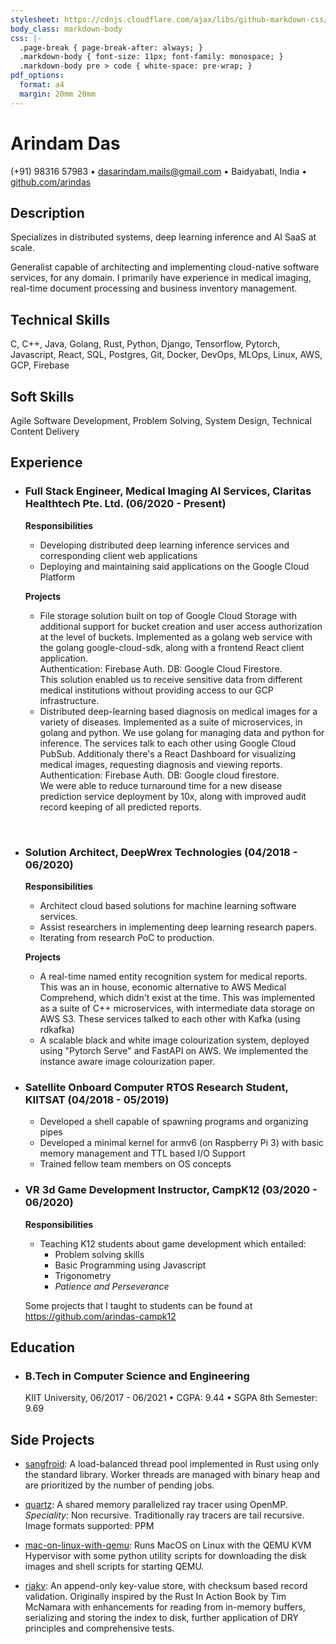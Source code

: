 ```yaml
---
stylesheet: https://cdnjs.cloudflare.com/ajax/libs/github-markdown-css/2.10.0/github-markdown.min.css
body_class: markdown-body
css: |-
  .page-break { page-break-after: always; }
  .markdown-body { font-size: 11px; font-family: monospace; }
  .markdown-body pre > code { white-space: pre-wrap; }
pdf_options:
  format: a4
  margin: 20mm 20mm 
---
```


# Arindam Das
(+91) 98316 57983 • dasarindam.mails@gmail.com • Baidyabati, India • [github.com/arindas](https://github.com/arindas)

## Description
Specializes in distributed systems, deep learning inference and AI SaaS at scale.

Generalist capable of architecting and implementing cloud-native software services, for any domain. I primarily have 
experience in medical imaging, real-time document processing and business inventory management.

## Technical Skills
C, C++, Java, Golang, Rust, Python, Django, Tensorflow, Pytorch, Javascript, React, SQL, Postgres, 
Git, Docker, DevOps, MLOps, Linux, AWS, GCP, Firebase

## Soft Skills
Agile Software Development, Problem Solving, System Design, Technical Content Delivery

## Experience
- <h3>Full Stack Engineer, Medical Imaging AI Services, Claritas Healthtech Pte. Ltd. (06/2020 - Present)</h3>
  
  <b>Responsibilities</b>
  - Developing distributed deep learning inference services and corresponding client web applications 
  - Deploying and maintaining said applications on the Google Cloud Platform
  
  <b>Projects</b>
  - File storage solution built on top of Google Cloud Storage with additional support for bucket creation and user 
  access authorization at the level of buckets. Implemented as a golang web service with the golang google-cloud-sdk,
  along with a frontend React client application.<br/>
  Authentication: Firebase Auth. DB: Google Cloud Firestore.<br/>
  This solution enabled us to receive sensitive data from different medical institutions without providing access to our GCP infrastructure. 
  - Distributed deep-learning based diagnosis on medical images for a variety of diseases. Implemented as a suite of 
  microservices, in golang and python. We use golang for managing data and python for inference. The services talk 
  to each other using Google Cloud PubSub. Additionaly there's a React Dashboard for visualizing medical images,
  requesting diagnosis and viewing reports. <br/>
  Authentication: Firebase Auth. DB: Google cloud firestore.<br/>
  We were able to reduce turnaround time for a new disease prediction service deployment by 10x, along
  with improved audit record keeping of all predicted reports.

<br/>

- <h3>Solution Architect, DeepWrex Technologies (04/2018 - 06/2020)</h3>
  
  <b>Responsibilities</b>
  - Architect cloud based solutions for machine learning software services.
  - Assist researchers in implementing deep learning research papers.
  - Iterating from research PoC to production.
  
  <b>Projects</b>
  - A real-time named entity recognition system for medical reports. This was an in house, economic alternative to
  AWS Medical Comprehend, which didn't exist at the time. This was implemented as a suite of C++ microservices, with
  intermediate data storage on AWS S3. These services talked to each other with Kafka (using rdkafka)
  - A scalable black and white image colourization system, deployed using "Pytorch Serve" and FastAPI on AWS. We 
  implemented the instance aware image colourization paper.

- <h3>Satellite Onboard Computer RTOS Research Student, KIITSAT (04/2018 - 05/2019)</h3>
  
  - Developed a shell capable of spawning programs and organizing pipes
  - Developed a minimal kernel for armv6 (on Raspberry Pi 3) with basic memory management and TTL based I/O Support
  - Trained fellow team members on OS concepts

- <h3>VR 3d Game Development Instructor, CampK12 (03/2020 - 06/2020)</h3>
  
  <b>Responsibilities</b>
  - Teaching K12 students about game development which entailed:
    - Problem solving skills
    - Basic Programming using Javascript
    - Trigonometry
    - _Patience and Perseverance_
  
  Some projects that I taught to students can be found at https://github.com/arindas-campk12

## Education
- <h3>B.Tech in Computer Science and Engineering</h3> 
  KIIT University, 06/2017 - 06/2021 • CGPA: 9.44 • SGPA 8th Semester: 9.69

## Side Projects
- [sangfroid](https://github.com/arindas/sangfroid): A load-balanced thread pool implemented in Rust using only the 
  standard library. Worker threads are managed with binary heap and are prioritized by the number of pending jobs.


- [quartz](https://github.com/arindas/quartz): A shared memory parallelized ray tracer using OpenMP.
  _Speciality:_ Non recursive. Traditionally ray tracers are tail recursive. Image formats supported: PPM


- [mac-on-linux-with-qemu](https://github.com/arindas/mac-on-linux-with-qemu): Runs MacOS on Linux with the QEMU
  KVM Hypervisor with some python utility scripts for downloading the disk images and shell scripts for starting QEMU.


- [riakv](https://github.com/arindas/riakv): An append-only key-value store, with checksum based record validation.
  Originally inspired by the Rust In Action Book by Tim McNamara with enhancements for reading from in-memory buffers,
  serializing and storing the index to disk, further application of DRY principles and comprehensive tests.
